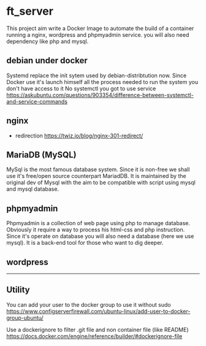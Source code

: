 # ft_server

This project aim write  a Docker Image to automate the build of a container
running a nginx, wordpress and phpmyadmin service.
you will also need dependency like php and mysql.

##

## debian under docker
Systemd replace the init sytem used by debian-distribtution now. Since Docker
use it's launch himself all the process needed to run the system you don't
have access to it
No systemctl you got to use service
https://askubuntu.com/questions/903354/difference-between-systemctl-and-service-commands

## nginx

- redirection
https://twiz.io/blog/nginx-301-redirect/

## MariaDB (MySQL)

MySql is the most famous database system. Since it is non-free we shall use it's
free/open source counterpart MariadDB. It is maintained by the original dev of
Mysql with the aim to be compatible with script using mysql and mysql database.

## phpmyadmin

Phpmyadmin is a collection of web page using php to manage database. Obviously
it require a way to process his html-css and php instruction. Since it's operate
on database you will also need a database (here we use mysql). It is a back-end
tool for those who want to dig deeper.

## wordpress

---

## Utility

You can add your user to the docker group to use it without sudo
https://www.configserverfirewall.com/ubuntu-linux/add-user-to-docker-group-ubuntu/

Use a dockerignore to filter .git file and non container file (like README)
https://docs.docker.com/engine/reference/builder/#dockerignore-file
